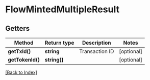 # FlowMintedMultipleResult

## Getters

Method | Return type | Description | Notes
------------ | ------------- | ------------- | -------------
**getTxId()** | **string** | Transaction ID | [optional]
**getTokenId()** | **string[]** |  | [optional]

[[Back to Index]](../index.md)
